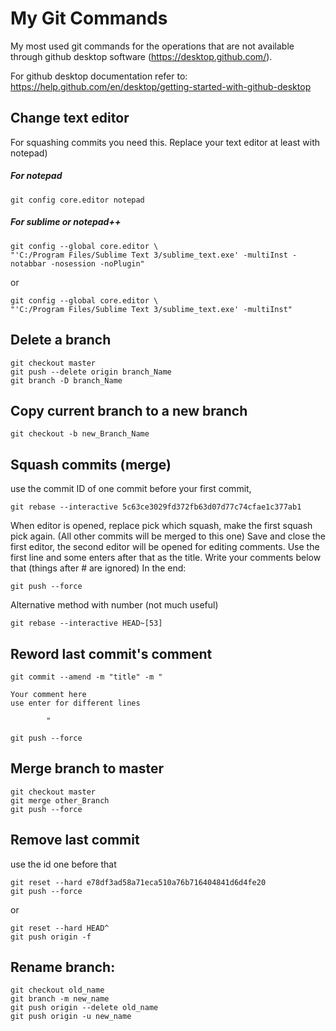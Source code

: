# My Git Commands
My most used git commands for the operations that are not available through github desktop software (https://desktop.github.com/).

For github desktop documentation refer to:
https://help.github.com/en/desktop/getting-started-with-github-desktop
## Change text editor
For squashing commits you need this. Replace your text editor at least with notepad)
##### For notepad
```
git config core.editor notepad
```

##### For sublime or notepad++
```
git config --global core.editor \
"'C:/Program Files/Sublime Text 3/sublime_text.exe' -multiInst -notabbar -nosession -noPlugin"
```
or
```
git config --global core.editor \
"'C:/Program Files/Sublime Text 3/sublime_text.exe' -multiInst"
```

## Delete a branch
```
git checkout master
git push --delete origin branch_Name
git branch -D branch_Name
```
## Copy current branch to a new branch 
```
git checkout -b new_Branch_Name
```
## Squash commits (merge)
use the commit ID of one commit before your first commit, 
```
git rebase --interactive 5c63ce3029fd372fb63d07d77c74cfae1c377ab1
```
When editor is opened, 
replace pick which squash, 
make the first squash pick again. (All other commits will be merged to this one)
Save and close the first editor, 
the second editor will be opened for editing comments. 
Use the first line and some enters after that as the title. 
Write your comments below that (things after # are ignored)
In the end:
```
git push --force
```
Alternative method with number (not much useful)
```
git rebase --interactive HEAD~[53]
```
## Reword last commit's comment
```
git commit --amend -m "title" -m "

Your comment here
use enter for different lines

		"
```
```
git push --force
```
## Merge branch to master
```
git checkout master
git merge other_Branch
git push --force
```
## Remove last commit
use the id one before that
```
git reset --hard e78df3ad58a71eca510a76b716404841d6d4fe20
git push --force
```
or
```
git reset --hard HEAD^
git push origin -f
```

## Rename branch:
```
git checkout old_name
git branch -m new_name
git push origin --delete old_name
git push origin -u new_name
```
